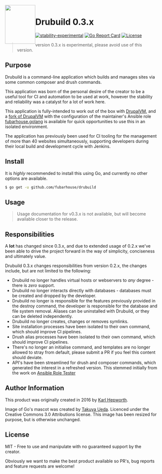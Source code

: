 <img style="float:left" alight="left" height="128px" width="100px" src="https://github.com/fubarhouse/ansible-role-golang/raw/master/gopher.png">

# Drubuild 0.3.x

[![stability-experimental](https://img.shields.io/badge/stability-experimental-orange.svg?style=for-the-badge)](https://github.com/orangemug/stability-badges)
[![Go Report Card](https://goreportcard.com/badge/github.com/fubarhouse/drubuild?style=for-the-badge)](https://goreportcard.com/report/github.com/fubarhouse/drubuild)
[![License](https://img.shields.io/github/license/mashape/apistatus.svg?style=for-the-badge)](https://raw.githubusercontent.com/fubarhouse/brand/master/LICENSE.txt)


> version 0.3.x is experimental, please avoid use of this version.

## Purpose

Drubuild is a command-line application which builds and manages sites via some common composer and drush commands.

This application was born of the personal desire of the creator to be a useful tool for CI and automation to be used at work, however the stability and reliability was a catalyst for a lot of work here. 

This application is fully-intended to work out of the box with [DrupalVM](https://www.drupalvm.com/), and a [fork of DrupalVM](https://github.com/fubarhouse/drupal-vm) with the configuration of the maintainer's Ansible role [fubarhouse.golang](https://github.com/fubarhouse/ansible-role-golang) is available for quick opportunities to use this in an isolated environment.

The application has previously been used for CI tooling for the management of more than 40 websites simultaneously, supporting developers during their local build and development cycle with Jenkins. 

## Install

It is *highly* recommended to install this using Go, and currently no other options are available. 

```sh
$ go get -u github.com/fubarhouse/drubuild
```

## Usage

> Usage documentation for v0.3.x is not available, but will become available closer to the release.

## Responsibilities

A __lot__ has changed since 0.3.x, and due to extended usage of 0.2.x we've been able to drive the project forward in the way of simplicity, conciseness and ultimately value.

Drubuild 0.3.x changes responsibilities from version 0.2.x, the changes include, but are not limited to the following:

* Drubuild no longer handles virtual hosts or webservers to _any_ degree - there is _zero_ support.
* Drubuild no longer interacts directly with databases - databases must be created and dropped by the developer.
* Drubuild no longer is responsible for the features previously provided in the destroy command, the developer is responsible for the database and file system removal. Aliases can be uninstalled with Drubuild, or they can be deleted independently.
* Drubuild no longer creates, changes or removes symlinks.
* Site installation processes have been isolated to their own command, which should improve CI pipelines.
* Drush alias processes have been isolated to their own command, which should improve CI pipelines.
* There's no longer an initialise command, and templates are no longer allowed to stray from default, please submit a PR if you feel this content should deviate.
* API's have been streamlined for drush and composer commands, which generated the interest in a refreshed version. This stemmed initially from the work on [Ansible Role Tester](https://github.com/fubarhouse/ansible-role-tester)

## Author Information

This product was originally created in 2016 by [Karl Hepworth](https://twitter.com/fubarhouse).

Image of Go's mascot was created by [Takuya Ueda](https://twitter.com/tenntenn). Licenced under the Creative Commons 3.0 Attributions license. This image has been resized for purpose, but is otherwise unchanged.

## License

MIT - Free to use and manipulate with no guaranteed support by the creator.

Obviously we want to make the best product available so PR's, bug reports and feature requests are welcome! 
